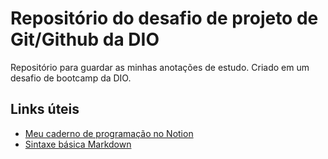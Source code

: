 # Repositório do desafio de projeto de Git/Github da DIO
Repositório para guardar as minhas anotações de estudo. Criado em um desafio de bootcamp da DIO.


## Links úteis
- [Meu caderno de programação no Notion](https://wave-mat-d2b.notion.site/Programming-a456f44613374970bccb6d9a613d796e)
- [Sintaxe básica Markdown](https://www.markdownguide.org/basic-syntax/)
